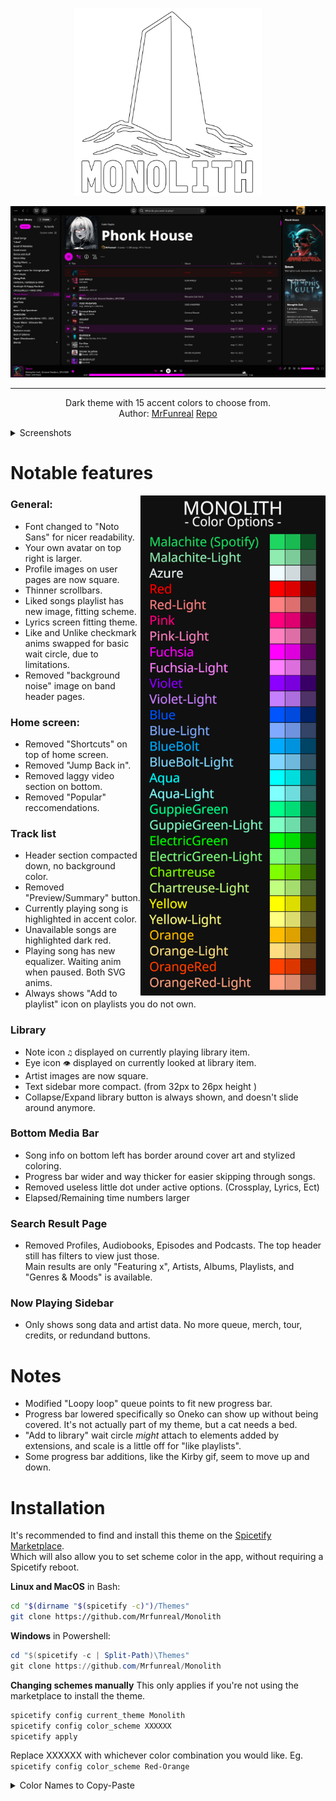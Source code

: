 <p align="center"><img src="./img/Monolith.png" height="300"></p>
<img src="./img/prev_Playlist.png">
<hr>

<p align="center">Dark theme with 15 accent colors to choose from.
<br> Author: <a href="https://github.com/Mrfunreal">MrFunreal</a> <a href="https://github.com/Mrfunreal/Monolith">Repo</a></p>

<details><summary>Screenshots</summary>
<img src="./img/liked.png">
<img src="./img/lyrics.png">
<img src="./img/profile.png">
<img src="./img/search.png">
<img src="./img/homepage.png">
<img src="./img/Library_big.png">
<img src="./img/prev_Playlist.png">
</details>

# Notable features
<img src="./img/Colors.png" height="800" align="right">

### General:
- Font changed to "Noto Sans" for nicer readability.
- Your own avatar on top right is larger.
- Profile images on user pages are now square.
- Thinner scrollbars.
- Liked songs playlist has new image, fitting scheme.
- Lyrics screen fitting theme.
- Like and Unlike checkmark anims swapped for basic wait circle, due to limitations.
- Removed "background noise" image on band header pages.

### Home screen:
- Removed "Shortcuts" on top of home screen.
- Removed "Jump Back in".
- Removed laggy video section on bottom.
- Removed "Popular" reccomendations.

### Track list
- Header section compacted down, no background color.
- Removed "Preview/Summary" button.
- Currently playing song is highlighted in accent color.
- Unavailable songs are highlighted dark red.
- Playing song has new equalizer. Waiting anim when paused. Both SVG anims.
- Always shows "Add to playlist" icon on playlists you do not own.

### Library
- Note icon `♫` displayed on currently playing library item.
- Eye icon `👁` displayed on currently looked at library item.
- Artist images are now square.
- Text sidebar more compact. (from 32px to 26px height )
- Collapse/Expand library button is always shown, and doesn't slide around anymore.

### Bottom Media Bar
- Song info on bottom left has border around cover art and stylized coloring.
- Progress bar wider and way thicker for easier skipping through songs.
- Removed useless little dot under active options. (Crossplay, Lyrics, Ect)
- Elapsed/Remaining time numbers larger

### Search Result Page
- Removed Profiles, Audiobooks, Episodes and Podcasts. The top header still has filters to view just those.<br>
Main results are only "Featuring x", Artists, Albums, Playlists, and "Genres & Moods" is available.

### Now Playing Sidebar
- Only shows song data and artist data. No more queue, merch, tour, credits, or redundand buttons.

# Notes
- Modified "Loopy loop" queue points to fit new progress bar.
- Progress bar lowered specifically so Oneko can show up without being covered. It's not actually part of my theme, but a cat needs a bed.
- "Add to library" wait circle _might_ attach to elements added by extensions, and scale is a little off for "like playlists".
- Some progress bar additions, like the Kirby gif, seem to move up and down.

# Installation
It's recommended to find and install this theme on the [Spicetify Marketplace](https://github.com/spicetify/marketplace).<br> 
Which will also allow you to set scheme color in the app, without requiring a Spicetify reboot.


**Linux and MacOS** in Bash:
```bash
cd "$(dirname "$(spicetify -c)")/Themes"
git clone https://github.com/Mrfunreal/Monolith
```

**Windows** in Powershell:
```powershell
cd "$(spicetify -c | Split-Path)\Themes"
git clone https://github.com/Mrfunreal/Monolith
```

**Changing schemes manually**
This only applies if you're not using the marketplace to install the theme.
```Powershell
spicetify config current_theme Monolith
spicetify config color_scheme XXXXXX
spicetify apply
```
Replace XXXXXX with whichever color combination you would like. Eg. `spicetify config color_scheme Red-Orange`

<details><summary>Color Names to Copy-Paste</summary>
<br>malachite
<br>malachite-light
<br>azure
<br>red
<br>red-light
<br>pink
<br>pink-light
<br>fuchsia
<br>fuchsia-light
<br>violet
<br>violet-light
<br>blue
<br>blue-light
<br>bluebolt
<br>bluebolt-light
<br>aqua
<br>aqua-light
<br>guppiegreen
<br>guppiegreen-light
<br>electricgreen
<br>electricgreen-light
<br>chartreuse
<br>chartreuse-light
<br>yellow
<br>yellow-light
<br>orange
<br>orange-light
<br>orangered
<br>orangered-light
</details>
